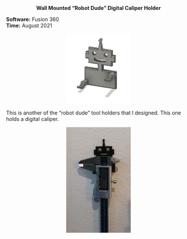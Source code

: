 <div align="center">
 <b>Wall Mounted “Robot Dude” Digital Caliper Holder</b>
</div>

**Software:** Fusion 360   
**Time:** August 2021

<p align="center">
 <img src="https://github.com/RohauerRobotics/project_timeline/blob/main/robot_dude_tool_holders/caliper_holder/Fusion%20360%20Image.JPG" align="centre" width="35%" height="35%">
</p>

This is another of the “robot dude” tool holders that I designed. This one holds a digital caliper.

<p align="center">
 <img src="https://github.com/RohauerRobotics/project_timeline/blob/main/robot_dude_tool_holders/caliper_holder/Real%20Image%201.JPG" align="centre" width="35%" height="35%">
</p>
